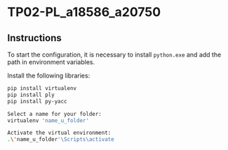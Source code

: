 # TP02-PL_a18586_a20750

## Instructions

To start the configuration, it is necessary to install `python.exe` and add the path in environment variables.

Install the following libraries:
```sh
pip install virtualenv
pip install ply
pip install py-yacc

Select a name for your folder:
virtualenv 'name_u_folder'

Activate the virtual environment:
.\'name_u_folder'\Scripts\activate
